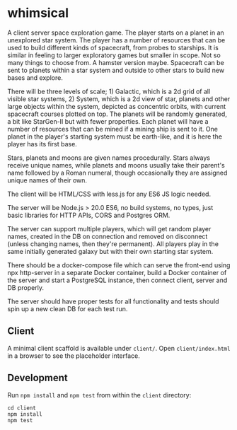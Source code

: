 # whimsical

A client server space exploration game. The player starts on a planet in an unexplored star system.
The player has a number of resources that can be used to build different kinds of spacecraft, from probes to starships. It is similar in feeling to larger exploratory games but smaller in scope. Not so many things to choose from. A hamster version maybe.
Spacecraft can be sent to planets within a star system and outside to other stars to build new bases and explore.

There will be three levels of scale; 1) Galactic, which is a 2d grid of all visible star systems, 2) System, which is a 2d view of star, planets and other large objects within the system, depicted as concentric orbits, with current spacecraft courses plotted on top.
The planets will be randomly generated, a bit like StarGen-II but with fewer properties. Each planet will have a number of resources that can be mined if a mining ship is sent to it. One planet in the player's starting system must be earth-like, and it is here the player has its first base.

Stars, planets and moons are given names procedurally. Stars always receive unique names, while planets and moons usually take their parent's name followed by a Roman numeral, though occasionally they are assigned unique names of their own.

The client will be HTML/CSS with less.js for any ES6 JS logic needed.

The server will be Node.js > 20.0 ES6, no build systems, no types, just basic libraries for HTTP APIs, CORS and Postgres ORM.

The server can support multiple players, which will get random player names, created in the DB on connection and removed on disconnect (unless changing names, then they're permanent). All players play in the same initially generated galaxy but with their own starting star system.

There should be a docker-compose file which can serve the front-end using npx http-server in a separate Docker container, build a Docker container of the server and start a PostgreSQL instance, then connect client, server and DB properly.

The server should have proper tests for all functionality and tests should spin up a new clean DB for each test run.



## Client

A minimal client scaffold is available under `client/`. Open `client/index.html` in a browser to see the placeholder interface.

## Development

Run `npm install` and `npm test` from within the `client` directory:

```
cd client
npm install
npm test
```
